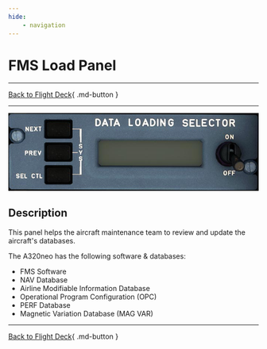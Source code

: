 ```yaml
---
hide:
    - navigation
---
```


# FMS Load Panel

---

[Back to Flight Deck](../index.md){ .md-button }

---

![FMS Load Panel](../../../assets/a32nx-briefing/overhead-aft-panel/FMS-Load.jpg "FMS Load Panel")

## Description

This panel helps the aircraft maintenance team to review and update the aircraft's databases.

The A320neo has the following software & databases:

- FMS Software
- NAV Database
- Airline Modifiable Information Database
- Operational Program Configuration (OPC)
- PERF Database
- Magnetic Variation Database (MAG VAR)

---

[Back to Flight Deck](../index.md){ .md-button }

